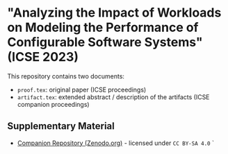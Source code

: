 # "Analyzing the Impact of Workloads on Modeling the Performance of Configurable Software Systems" (ICSE 2023)

This repository contains two documents:
* `proof.tex`: original paper (ICSE proceedings)
* `artifact.tex`: extended abstract / description of the artifacts (ICSE companion proceedings)

## Supplementary Material
* [Companion Repository (Zenodo.org)](https://doi.org/10.5281/zenodo.7504284) - licensed under `CC BY-SA 4.0` `
